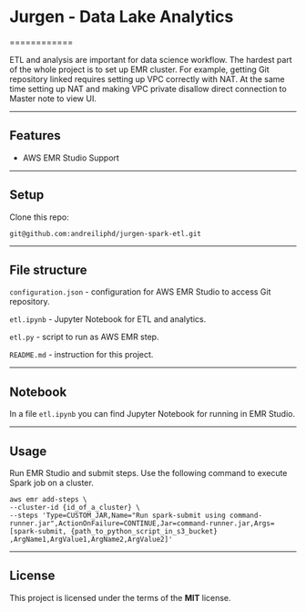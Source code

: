 # Jurgen - Data Lake Analytics

============

ETL and analysis are important for data science workflow.
The hardest part of the whole project is to set up EMR cluster.
For example, getting Git repository linked requires setting up VPC
correctly with NAT. At the same time setting up NAT and making VPC
private disallow direct connection to Master note to view UI.

---

## Features
- AWS EMR Studio Support

---

## Setup
Clone this repo:
```
git@github.com:andreiliphd/jurgen-spark-etl.git
```


---

## File structure
`configuration.json` - configuration for AWS EMR Studio to access Git repository.

`etl.ipynb` - Jupyter Notebook for ETL and analytics.

`etl.py` - script to run as AWS EMR step.

`README.md` - instruction for this project.

---

## Notebook
In a file `etl.ipynb` you can find Jupyter Notebook for running in EMR Studio.

---

## Usage
Run EMR Studio and submit steps.
Use the following command to execute Spark job on a cluster.
```shell
aws emr add-steps \
--cluster-id {id_of_a_cluster} \
--steps 'Type=CUSTOM_JAR,Name="Run spark-submit using command-runner.jar",ActionOnFailure=CONTINUE,Jar=command-runner.jar,Args=[spark-submit, {path_to_python_script_in_s3_bucket} ,ArgName1,ArgValue1,ArgName2,ArgValue2]'
```

---

## License
This project is licensed under the terms of the **MIT** license.